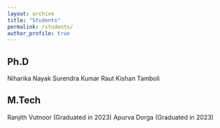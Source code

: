 ```yaml
---
layout: archive
title: "Students"
permalink: /students/
author_profile: true
---
```


## Ph.D  
Niharika Nayak 
Surendra Kumar Raut 
Kishan Tamboli  

## M.Tech  
Ranjith Vutnoor (Graduated in 2023) 
Apurva Dorga (Graduated in 2023) 

